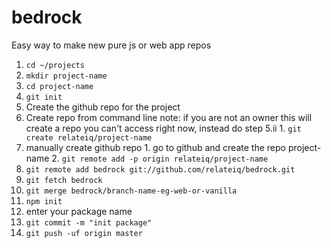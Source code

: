 # bedrock

Easy way to make new pure js or web app repos

1. `cd ~/projects`
2. `mkdir project-name`
3. `cd project-name`
4. `git init`
5. Create the github repo for the project
  1. Create repo from command line  note: if you are not an owner this will create a repo you can't access right now, instead do step 5.ii
    1. `git create relateiq/project-name`
  2. manually create github repo
    1. go to github and create the repo project-name
    2. `git remote add -p origin relateiq/project-name`
6. `git remote add bedrock git://github.com/relateiq/bedrock.git`
7. `git fetch bedrock`
8. `git merge bedrock/branch-name-eg-web-or-vanilla`
9. `npm init`
10. enter your package name
11. `git commit -m "init package"`
12. `git push -uf origin master`
